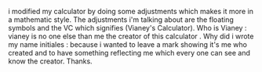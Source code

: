 i modified my calculator by doing some adjustments which makes it more in a mathematic style.
The adjustments i'm talking about are the floating symbols and the VC which signifies (Vianey's Calculator).
Who is Vianey : vianey is no one else than me the creator of this calculator .
Why did i wrote my name initiales : because i wanted to leave a mark showing it's me who created and to have something reflecting me which every one can see and know the creator.
Thanks.
